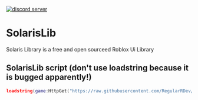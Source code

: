 [![discord server](https://cdn.discordapp.com/attachments/832371927740973078/1146320361261117480/solaris2.png)](https://discord.gg/jaunk8nhN5)

# SolarisLib
Solaris Library is a free and open sourceed Roblox Ui Library
## SolarisLib script (don't use loadstring because it is bugged apparently!)
```lua
loadstring(game:HttpGet("https://raw.githubusercontent.com/RegularRDev/SolarisLib/main/SolarisLib"))()
```
